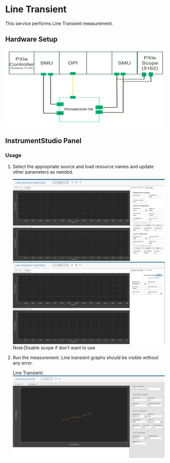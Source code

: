 # Line Transient
This service performs Line Transient measurement.

## Hardware Setup
   ![alt text](meas-images/hw-line-transient-setup.png)

## InstrumentStudio Panel

### Usage

1. Select the appropriate source and load resource names and update other parameters as needed.

   ![alt text](meas-images/line-transient-sourceandload-config.png)
   ![alt text](meas-images/line-transient-scope-config.png)
   Note:Disable scope if don't want to use

3. Run the measurement. Line transient graphs should be visible without any error.

   Line Transient:
   ![alt text](meas-images/line-reg-load-volt.png)
